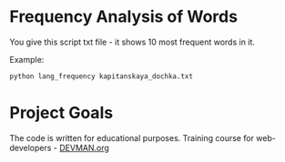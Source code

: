 # Frequency Analysis of Words

You give this script txt file - it shows 10 most frequent words in it.

Example:
```bash
python lang_frequency kapitanskaya_dochka.txt
```

# Project Goals

The code is written for educational purposes. Training course for web-developers - [DEVMAN.org](https://devman.org)
